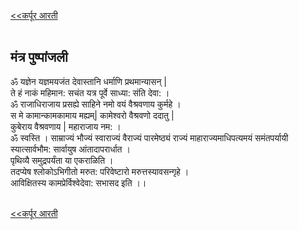 <a href="/ganapati-aaratyaa/कर्पूर%20आरती.html" style="float: left;"><<कर्पूर आरती</a>
<br />
<br />

मंत्र पुष्पांजली
-------------
ॐ यज्ञेन यज्ञमयजंत देवास्तानि धर्माणि प्रथमान्यासन्  |  
ते हं नाकं महिमान: सचंत यत्र पूर्वे साध्या: संति देवा: ।  
ॐ राजाधिराजाय प्रसह्ये साहिने नमो वयं वैश्रवणाय कुर्महे ।  
स मे कामान्कामकामाय मह्यम्| कामेश्वरो वैश्रवणो ददातु |  
कुबेराय वैश्रवणाय | महाराजाय नम: ।  
ॐ स्वस्ति । साम्राज्यं भौज्यं स्वाराज्यं वैराज्यं पारमेष्ठ्यं राज्यं माहाराज्यमाधिपत्यमयं समंतपर्यायी स्यात्सार्वभौम: सार्वायुष आंतादापरार्धात ।  
पृथिव्यै समुद्रपर्यंता या एकराळिति ।  
तदप्येष श्लोकोऽभिगीतो मरुत: परिवेष्टारो मरुत्तस्यावसन्गृहे ।  
आविक्षितस्य कामप्रेर्विश्वेदेवा: सभासद इति ।।  

<br />
<a href="/ganapati-aaratyaa/कर्पूर%20आरती.html" style="float: left;"><<कर्पूर आरती</a>
